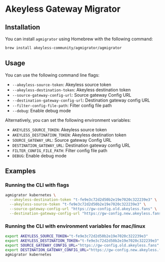 # Akeyless Gateway Migrator

## Installation

You can install `agmigrator` using Homebrew with the following command:

```bash
brew install akeyless-community/agmigrator/agmigrator
```

## Usage

You can use the following command line flags:

- `--akeyless-source-token`: Akeyless source token
- `--akeyless-destination-token`: Akeyless destination token
- `--source-gateway-config-url`: Source gateway Config URL
- `--destination-gateway-config-url`: Destination gateway config URL
- `--filter-config-file-path`: Filter config file path
- `--debug`: Enable debug mode

Alternatively, you can set the following environment variables:

- `AKEYLESS_SOURCE_TOKEN`: Akeyless source token
- `AKEYLESS_DESTINATION_TOKEN`: Akeyless destination token
- `SOURCE_GATEWAY_URL`: Source gateway Config URL
- `DESTINATION_GATEWAY_URL`: Destination gateway config URL
- `FILTER_CONFIG_FILE_PATH`: Filter config file path
- `DEBUG`: Enable debug mode

## Examples

### Running the CLI with flags

```bash
agmigrator kubernetes \
  --akeyless-destination-token "t-fe9e3c72d2d50b2e19e7020c322239e3" \
  --akeyless-source-token "t-fe9e3c72d2d50b2e19e7020c322239e3" \
  --source-gateway-config-url "https://gw-config.old.akeyless.fans" \
  --destination-gateway-config-url "https://gw-config.new.akeyless.fans"
```

### Running the CLI with environment variables for mac/linux

```bash
export AKEYLESS_SOURCE_TOKEN="t-fe9e3c72d2d50b2e19e7020c322239e3"
export AKEYLESS_DESTINATION_TOKEN="t-fe9e3c72d2d50b2e19e7020c322239e3"
export SOURCE_GATEWAY_CONFIG_URL="https://gw-config.old.akeyless.fans"
export DESTINATION_GATEWAY_CONFIG_URL="https://gw-config.new.akeyless.fans"
agmigrator kubernetes
```
